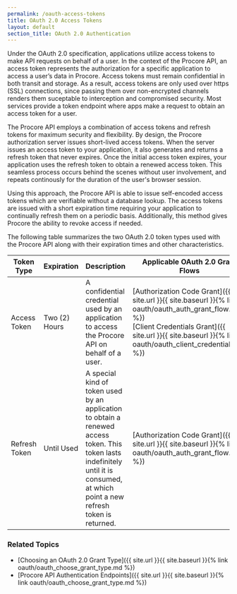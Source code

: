 ```yaml
---
permalink: /oauth-access-tokens
title: OAuth 2.0 Access Tokens
layout: default
section_title: OAuth 2.0 Authentication
---
```


Under the OAuth 2.0 specification, applications utilize access tokens to make API requests on behalf of a user.
In the context of the Procore API, an access token represents the authorization for a specific application to access a user’s data in Procore.
Access tokens must remain confidential in both transit and storage.
As a result, access tokens are only used over https (SSL) connections, since passing them over non-encrypted channels renders them suceptable to interception and compromised security.
Most services provide a token endpoint where apps make a request to obtain an access token for a user.

The Procore API employs a combination of access tokens and refresh tokens for maximum security and flexibility.
By design, the Procore authorization server issues short-lived access tokens.
When the server issues an access token to your application, it also generates and returns a refresh token that never expires.
Once the initial access token expires, your application uses the refresh token to obtain a renewed access token.
This seamless process occurs behind the scenes without user involvement, and repeats continously for the duration of the user's browser session.

Using this approach, the Procore API is able to issue self-encoded access tokens which are verifiable without a database lookup.
The access tokens are issued with a short expiration time requiring your application to continually refresh them on a periodic basis.
Additionally, this method gives Procore the ability to revoke access if needed.

The following table summarizes the two OAuth 2.0 token types used with the Procore API along with their expiration times and other characteristics.

| Token Type    | Expiration    | Description                                                                                                                                                                          | Applicable OAuth 2.0 Grant Flows                                                                                                                                                                                  |
| ------------- | ------------- | ------------------------------------------------------------------------------------------------------------------------------------------------------------------------------------ | ----------------------------------------------------------------------------------------------------------------------------------------------------------------------------------------------------------------- |
| Access Token  | Two (2) Hours | A confidential credential used by an application to access the Procore API on behalf of a user.                                                                                      | [Authorization Code Grant]({{ site.url }}{{ site.baseurl }}{% link oauth/oauth_auth_grant_flow.md %})<br>[Client Credentials Grant]({{ site.url }}{{ site.baseurl }}{% link oauth/oauth_client_credentials.md %}) |
| Refresh Token | Until Used    | A special kind of token used by an application to obtain a renewed access token. This token lasts indefinitely until it is consumed, at which point a new refresh token is returned. | [Authorization Code Grant]({{ site.url }}{{ site.baseurl }}{% link oauth/oauth_auth_grant_flow.md %})                                                                                                             |

### Related Topics

- [Choosing an OAuth 2.0 Grant Type]({{ site.url }}{{ site.baseurl }}{% link oauth/oauth_choose_grant_type.md %})
- [Procore API Authentication Endpoints]({{ site.url }}{{ site.baseurl }}{% link oauth/oauth_choose_grant_type.md %})
